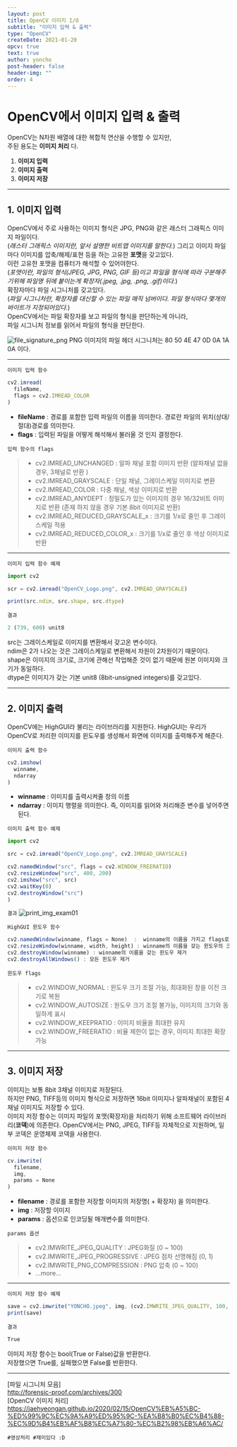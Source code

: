 ```yaml
---
layout: post
title: OpenCV 이미지 I/O
subtitle: "이미지 입력 & 출력"
type: "OpenCV"
createDate: 2021-01-20
opcv: true
text: true
author: yoncho
post-header: false
header-img: ""
order: 4
---
```

# OpenCV에서 이미지 입력 & 출력
OpenCV는 N차원 배열에 대한 복합적 연산을 수행할 수 있지만,  
주된 용도는 **이미지 처리** 다.  

1. **이미지 입력**
2. **이미지 출력**
3. **이미지 저장**

<hr>

## 1. 이미지 입력
OpenCV에서 주로 사용하는 이미지 형식은 JPG, PNG와 같은 래스터 그래픽스 이미지 파일이다.  
(*래스터 그래픽스 이미지란, 앞서 설명한 비트맵 이미지를 말한다.*)
그리고 이미지 파일마다 이미지를 압축/해제/표현 등을 하는 고유한 **포맷**을 갖고있다.    
이런 고유한 포맷을 컴퓨터가 해석할 수 있어야한다.   
(*포맷이란, 파일의 형식(JPEG, JPG, PNG, GIF 등)이고 파일을 형식에 따라 구분해주기위해 파일명 뒤에 붙이는게 확장자(.jpeg, .jpg, .png, .gif)이다.*)   
  확장자마다 파일 시그니처를 갖고있다.    
(*파일 시그니처란, 확장자를 대신할 수 있는 파일 매직 넘버이다. 파일 형식마다 몇개의 바이트가 지정되어있다.*)   
OpenCV에서는 파일 확장자를 보고 파일의 형식을 판단하는게 아니라,   
파일 시그니처 정보를 읽어서 파일의 형식을 판단한다.  

![file_signature_png](https://user-images.githubusercontent.com/44021629/105210337-41104100-5b8e-11eb-9c07-a9a6a0425e60.PNG)
PNG 이미지의 파일 헤더 시그니처는 80 50 4E 47 0D 0A 1A 0A 이다.  
  
<hr>
  
<code>이미지 입력 함수</code>

```js
cv2.imread(
  fileName,
  flags = cv2.IMREAD_COLOR
)
```

- **fileName** : 경로를 포함한 입력 파일의 이름을 의미한다.  경로란 파일의 위치(상대/절대)경로를 의미한다.  
- **flags** : 입력된 파일을 어떻게 해석해서 불러올 것 인지 결정한다.
    
<code>입력 함수의 flags</code>


> - cv2.IMREAD_UNCHANGED : 알파 채널 포함 이미지 반환 
                         (알파채널 없을 경우, 3채널로 반환 )   
> - cv2.IMREAD_GRAYSCALE : 단일 채널, 그레이스케일 이미지로 변환  
> - cv2.IMREAD_COLOR : 다중 채널, 색상 이미지로 반환  
> - cv2.IMREAD_ANYDEPT : 정밀도가 있는 이미지의 경우 16/32비트 이미지로 반환 
                       (존재 하지 않을 경우 기본 8bit 이미지로 반환)  
> - cv2.IMREAD_REDUCED_GRAYSCALE_x : 크기를 1/x로 줄인 후 그레이스케일 적용  
> - cv2.IMREAD_REDUCED_COLOR_x : 크기를 1/x로 줄인 후 색상 이미지로 반환  


<hr>  
  
<code>이미지 입력 함수 예제</code>

```js
import cv2

scr = cv2.imread("OpenCV_Logo.png", cv2.IMREAD_GRAYSCALE)

print(src.ndim, src.shape, src.dtype)

```
<code>결과</code>

```js
2 (739, 600) unit8
```
src는 그레이스케일로 이미지를 변환해서 갖고온 변수이다.  
ndim은 2가 나오는 것은 그레이스케일로 변환해서 차원이 2차원이기 때문이다.  
shape은 이미지의 크기로, 크기에 관해선 작업해준 것이 없기 때문에 원본 이미지와 크기가 동일하다.  
dtype은 이미지가 갖는 기본 unit8 (8bit-unsigned integers)를 갖고있다.  
  
<hr>
  

## 2. 이미지 출력
OpenCV에는 HighGUI라 불리는 라이브러리를 지원한다. HighGUI는 우리가 OpenCV로 처리한 이미지를 윈도우를 생성해서 화면에 이미지를 출력해주게 해준다.  



<code>이미지 출력 함수</code>

```js
cv2.imshow(
  winname,
  ndarray
)
```

- **winname** : 이미지를 출력시켜줄 창의 이름 
- **ndarray** : 이미지 행렬을 의미한다. 즉, 이미지를 읽어와 처리해준 변수를 넣어주면된다.  
  
<code>이미지 출력 함수 예제</code>

```js
import cv2

src = cv2.imread("OpenCV_Logo.png", cv2.IMREAD_GRAYSCALE)

cv2.namedWindow("src", flags = cv2.WINDOW_FREERATIO)
cv2.resizeWindow("src", 400, 200)
cv2.imshow("src", src)
cv2.waitKey(0)
cv2.destroyWindow("src")
)
```
    
<code>결과</code>
![print_img_exam01](https://user-images.githubusercontent.com/44021629/105234306-690f9c80-5bae-11eb-901d-11de3f0c3ab6.PNG)
 
    
<code>HighGUI 윈도우 함수</code>

```js
cv2.namedWindow(winname, flags = None)  :  winname의 이름을 가지고 flags로 설정된 윈도우 생성
cv2.resizeWindow(winname, width, height) : winname의 이름을 갖는 윈도우의 크기를 width, heigh로 설정
cv2.destroyWindow(winname) : winname의 이름을 갖는 윈도우 제거
cv2.destroyAllWindows() : 모든 윈도우 제거
```
  
<code>윈도우 flags</code>

> - cv2.WINDOW_NORMAL : 윈도우 크기 조절 가능, 최대화된 창을 이전 크기로 복원  
> - cv2.WINDOW_AUTOSIZE : 원도우 크기 조절 불가능, 이미지의 크기와 동일하게 표시  
> - cv2.WINDOW_KEEPRATIO : 이미지 비율을 최대한 유지  
> - cv2.WINDOW_FREERATIO : 비율 제한이 없는 경우, 이미지 최대한 확장 가능  

<hr>

## 3. 이미지 저장
이미지는 보통 8bit 3채널 이미지로 저장된다.   
하지만 PNG, TIFF등의 이미지 형식으로 저장하면 16bit 이미지나 알파채널이 포함된 4채널 이미지도 저장할 수 있다.  
이미지 저장 함수는 이미지 파일의 포맷(확장자)을 처리하기 위해 소프트웨어 라이브러리(**코덱**)에 의존한다. 
OpenCV에서는 PNG, JPEG, TIFF등 자체적으로 지원하며, 일부 코덱은 운영체제 코덱을 사용한다.  
  
<code>이미지 저장 함수</code>

```js
cv.imwrite(
  filename,
  img,
  params = None
)
```
  
- **filename** : 경로를 포함한 저장할 이미지의 저장명( + 확장자) 을 의미한다.
- **img** : 저장할 이미지
- **params** : 옵션으로 인코딩될 매개변수를 의미한다.

<code>params 옵션</code>

> - cv2.IMWRITE_JPEG_QUALITY : JPEG화질 (0 ~ 100)  
> - cv2.IMWRITE_JPEG_PROGRESSIVE : JPEG 점차 선명해짐 (0, 1)  
> - cv2.IMWRITE_PNG_COMPRESSION : PNG 압축 (0 ~ 100)  
> - ...more...
   
 <hr>

<code>이미지 저장 함수 예제</code>

```js
save = cv2.imwrite("YONCHO.jpeg", img, (cv2.IMWRITE_JPEG_QUALITY, 100, cv2.IMWRITE_JPEG_PROGRESSIVE, 1))
print(save)
```
<code>결과</code>

```js
True 
```
이미지 저장 함수는 bool(True or False)값을 반환한다.  
저장했으면 True를, 실패했으면 False를 반환한다. 


<hr>

[파일 시그니처 모음]    
http://forensic-proof.com/archives/300   
[OpenCV 이미지 처리]  
https://jaehyeongan.github.io/2020/02/15/OpenCV%EB%A5%BC-%ED%99%9C%EC%9A%A9%ED%95%9C-%EA%B8%B0%EC%B4%88-%EC%9D%B4%EB%AF%B8%EC%A7%80-%EC%B2%98%EB%A6%AC/  


<code>#영상처리 #재미있다 :D</code>
